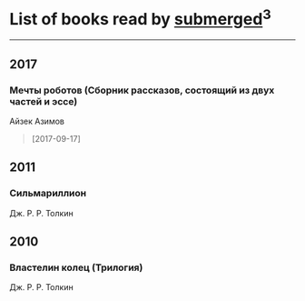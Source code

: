 # List of books read by [submerged](http://openid.yandex.ru/submerged.in/)<sup>3</sup>
---

## 2017

### Мечты роботов (Сборник рассказов, состоящий из двух частей и эссе)
Айзек Азимов
> [2017-09-17] 



## 2011

### Сильмариллион
Дж. Р. Р. Толкин



## 2010

### Властелин колец (Трилогия)
Дж. Р. Р. Толкин



